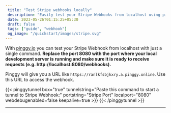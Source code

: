 ```yaml
---
 title: "Test Stripe webhooks locally"
 description: "Easily test your Stripe Webhooks from localhost using pinggy, ensuring a smooth integration with just a single command." 
 date: 2023-05-26T01:15:25+05:30 
 draft: false 
 tags: ["guide", "webhook"]
 og_image: "/quickstart/images/stripe.svg"
---
```


With [pinggy.io](https://pinggy.io) you can test your Stripe Webhook from localhost with just a single command. **Replace the port 8080 with the port where your local development server is running and make sure it is ready to receive requests (e.g. http://localhost:8080/webhooks).**

Pinggy will give you a URL like `https://ranlkfsbjkxry.a.pinggy.online`. Use this URL to access the webhook.

{{< pinggytunnel box="true" tunnelstring="Paste this command to start a tunnel to Stripe Webhook:" portstring="Stripe Port" localport="8080" webdebugenabled=false keepalive=true >}}
{{< /pinggytunnel >}}

<hr>
